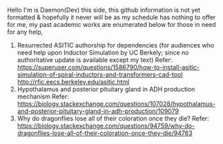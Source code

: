 Hello I'm is Daemon(Dev) this side, this github information is not yet formatted & hopefully it never will be as my schedule has nothing to offer for me, my past academic works are enumerated below for those in need for any help,

1. Resurrected ASITIC authorship for dependencies (for audiences who need help upon Inductor Simulation by UC Berkely; since no authoritative update is available except my text)
   Refer:  https://superuser.com/questions/1586790/how-to-install-asitic-simulation-of-spiral-inductors-and-transformers-cad-tool
           http://rfic.eecs.berkeley.edu/asitic.html
2. Hypothalamus and posterior pituitary gland in ADH production mechanism
   Refer:  https://biology.stackexchange.com/questions/107028/hypothalamus-and-posterior-pituitary-gland-in-adh-production/109079
3. Why do dragonflies lose all of their coloration once they die?
   Refer:  https://biology.stackexchange.com/questions/94759/why-do-dragonflies-lose-all-of-their-coloration-once-they-die/94763
